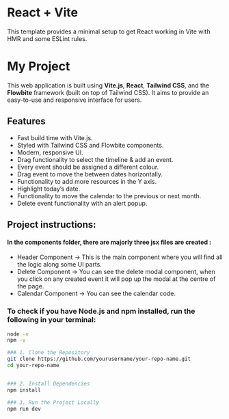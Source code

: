 # React + Vite

This template provides a minimal setup to get React working in Vite with HMR and some ESLint rules.

# My Project

This web application is built using **Vite.js**, **React**, **Tailwind CSS**, and the **Flowbite** framework (built on top of Tailwind CSS). It aims to provide an easy-to-use and responsive interface for users.

## Features

- Fast build time with Vite.js.
- Styled with Tailwind CSS and Flowbite components.
- Modern, responsive UI.
- Drag functionality to select the timeline & add an event.
- Every event should be assigned a different colour.
- Drag event to move the between dates horizontally.
- Functionality to add more resources in the Y axis.
- Highlight today’s date.
- Functionality to move the calendar to the previous or next month.
- Delete event functionality with an alert popup.

## Project instructions: 

#### In the components folder, there are majorly three jsx files are created :
- Header Component -> This is the main component where you will find all the logic along some UI parts.
- Delete Component -> You can see the delete modal component, when you click on any created event it will pop up the modal at the centre of the page.
- Calendar Component -> You can see the calendar code.

### To check if you have Node.js and npm installed, run the following in your terminal:

```bash
node -v
npm -v

### 1. Clone the Repository
git clone https://github.com/yourusername/your-repo-name.git
cd your-repo-name


### 2. Install Dependencies
npm install

### 3. Run the Project Locally
npm run dev





